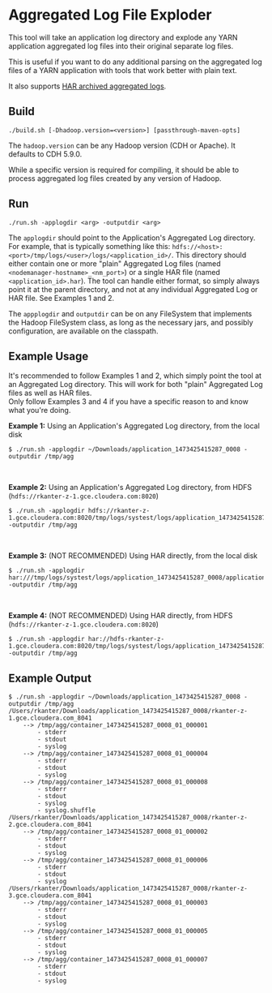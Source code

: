 Aggregated Log File Exploder
============================

This tool will take an application log directory and explode any YARN application aggregated log files
into their original separate log files.

This is useful if you want to do any additional parsing on the aggregated log files of a YARN application
with tools that work better with plain text.

It also supports [HAR archived aggregated logs](http://hadoop.apache.org/docs/current/hadoop-archive-logs/HadoopArchiveLogs.html).

Build
-----
````
./build.sh [-Dhadoop.version=<version>] [passthrough-maven-opts]
````

The ``hadoop.version`` can be any Hadoop version (CDH or Apache).  It defaults to CDH 5.9.0.

While a specific version is required for compiling, it should be able to process aggregated log files created by any version of Hadoop.

Run
---
````
./run.sh -applogdir <arg> -outputdir <arg>
````

The ````applogdir```` should point to the Application's Aggregated Log directory. For example, that is typically something like this:
 ````hdfs://<host>:<port>/tmp/logs/<user>/logs/<application_id>/````.  This directory should either contain one or more "plain"
 Aggregated Log files (named ````<nodemanager-hostname>_<nm_port>````) or a single HAR file (named ````<application_id>.har````).
 The tool can handle either format, so simply always point it at the parent directory, and not at any individual Aggregated Log or
 HAR file.  See Examples 1 and 2.

The ````appplogdir```` and ````outputdir```` can be on any FileSystem that implements the Hadoop FileSystem class, as long as the
necessary jars, and possibly configuration, are available on the classpath.

Example Usage
-------------
It's recommended to follow Examples 1 and 2, which simply point the tool at an Aggregated Log directory.  This will work for both
"plain" Aggregated Log files as well as HAR files.  
Only follow Examples 3 and 4 if you have a specific reason to and know what you're doing.

**Example 1:** Using an Application's Aggregated Log directory, from the local disk
````
$ ./run.sh -applogdir ~/Downloads/application_1473425415287_0008 -outputdir /tmp/agg
````
<br/>

**Example 2:** Using an Application's Aggregated Log directory, from HDFS (````hdfs://rkanter-z-1.gce.cloudera.com:8020````)
````
$ ./run.sh -applogdir hdfs://rkanter-z-1.gce.cloudera.com:8020/tmp/logs/systest/logs/application_1473425415287_0008 -outputdir /tmp/agg
````
<br/>

**Example 3:** (NOT RECOMMENDED) Using HAR directly, from the local disk
````
$ ./run.sh -applogdir har:///tmp/logs/systest/logs/application_1473425415287_0008/application_1473425415287_0008.har -outputdir /tmp/agg
````
<br/>

**Example 4:** (NOT RECOMMENDED) Using HAR directly, from HDFS (````hdfs://rkanter-z-1.gce.cloudera.com:8020````)
````
$ ./run.sh -applogdir har://hdfs-rkanter-z-1.gce.cloudera.com:8020/tmp/logs/systest/logs/application_1473425415287_0008/application_1473425415287_0008.har -outputdir /tmp/agg
````

Example Output
-------------
````
$ ./run.sh -applogdir ~/Downloads/application_1473425415287_0008 -outputdir /tmp/agg
/Users/rkanter/Downloads/application_1473425415287_0008/rkanter-z-1.gce.cloudera.com_8041
    --> /tmp/agg/container_1473425415287_0008_01_000001
        - stderr
        - stdout
        - syslog
    --> /tmp/agg/container_1473425415287_0008_01_000004
        - stderr
        - stdout
        - syslog
    --> /tmp/agg/container_1473425415287_0008_01_000008
        - stderr
        - stdout
        - syslog
        - syslog.shuffle
/Users/rkanter/Downloads/application_1473425415287_0008/rkanter-z-2.gce.cloudera.com_8041
    --> /tmp/agg/container_1473425415287_0008_01_000002
        - stderr
        - stdout
        - syslog
    --> /tmp/agg/container_1473425415287_0008_01_000006
        - stderr
        - stdout
        - syslog
/Users/rkanter/Downloads/application_1473425415287_0008/rkanter-z-3.gce.cloudera.com_8041
    --> /tmp/agg/container_1473425415287_0008_01_000003
        - stderr
        - stdout
        - syslog
    --> /tmp/agg/container_1473425415287_0008_01_000005
        - stderr
        - stdout
        - syslog
    --> /tmp/agg/container_1473425415287_0008_01_000007
        - stderr
        - stdout
        - syslog
````
